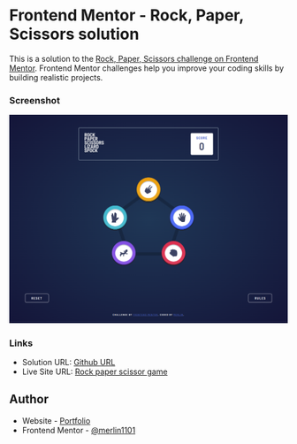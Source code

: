 # Frontend Mentor - Rock, Paper, Scissors solution

This is a solution to the [Rock, Paper, Scissors challenge on Frontend Mentor](https://www.frontendmentor.io/challenges/rock-paper-scissors-game-pTgwgvgH). Frontend Mentor challenges help you improve your coding skills by building realistic projects. 

### Screenshot

![](./Result_screenshot.png)

### Links

- Solution URL: [Github URL](https://github.com/merlin1101/rock-paper-scissor-game)
- Live Site URL: [Rock paper scissor game](https://merlin1101.github.io/rock-paper-scissor-game/)

## Author

- Website - [Portfolio](https://merlin-portfolio.epizy.com/)
- Frontend Mentor - [@merlin1101](https://www.frontendmentor.io/profile/merlin1101)
